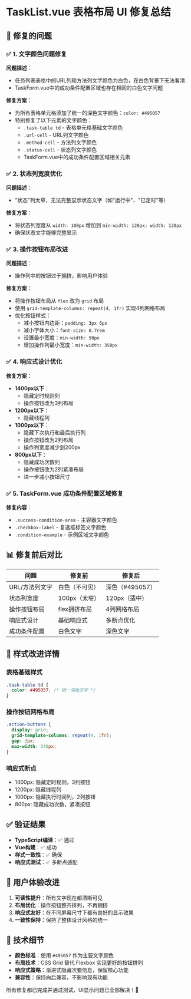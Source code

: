 # TaskList.vue 表格布局 UI 修复总结

## 🎯 修复的问题

### ✅ 1. 文字颜色问题修复

**问题描述**：
- 任务列表表格中的URL列和方法列文字颜色为白色，在白色背景下无法看清
- TaskForm.vue中的成功条件配置区域也存在相同的白色文字问题

**修复方案**：
- 为所有表格单元格添加了统一的深色文字颜色：`color: #495057`
- 特别修复了以下元素的文字颜色：
  - `.task-table td` - 表格单元格基础文字颜色
  - `.url-cell` - URL列文字颜色
  - `.method-cell` - 方法列文字颜色
  - `.status-cell` - 状态列文字颜色
  - TaskForm.vue中的成功条件配置区域相关元素

### ✅ 2. 状态列宽度优化

**问题描述**：
- "状态"列太窄，无法完整显示状态文字（如"运行中"、"已定时"等）

**修复方案**：
- 将状态列宽度从 `width: 100px` 增加到 `min-width: 120px; width: 120px`
- 确保状态文字能够完整显示

### ✅ 3. 操作按钮布局改进

**问题描述**：
- 操作列中的按钮过于拥挤，影响用户体验

**修复方案**：
- 将操作按钮布局从 `flex` 改为 `grid` 布局
- 使用 `grid-template-columns: repeat(4, 1fr)` 实现4列网格布局
- 优化按钮样式：
  - 减小按钮内边距：`padding: 3px 6px`
  - 减小字体大小：`font-size: 0.7rem`
  - 设置最小宽度：`min-width: 50px`
  - 增加操作列最小宽度：`min-width: 350px`

### ✅ 4. 响应式设计优化

**修复方案**：
- **1400px以下**：
  - 隐藏定时规则列
  - 操作按钮改为3列布局
- **1200px以下**：
  - 隐藏线程列
- **1000px以下**：
  - 隐藏下次执行和最后执行列
  - 操作按钮改为2列布局
  - 操作列宽度减少到200px
- **800px以下**：
  - 隐藏成功次数列
  - 操作按钮改为2列紧凑布局
  - 进一步减小按钮尺寸

### ✅ 5. TaskForm.vue 成功条件配置区域修复

**修复内容**：
- `.success-condition-area` - 主容器文字颜色
- `.checkbox-label` - 复选框标签文字颜色
- `.condition-example` - 示例区域文字颜色

## 📊 修复前后对比

| 问题 | 修复前 | 修复后 |
|------|--------|--------|
| URL/方法列文字 | 白色（不可见） | 深色（#495057） |
| 状态列宽度 | 100px（太窄） | 120px（适中） |
| 操作按钮布局 | flex拥挤布局 | 4列网格布局 |
| 响应式设计 | 基础响应式 | 多断点优化 |
| 成功条件配置 | 白色文字 | 深色文字 |

## 🎨 样式改进详情

### 表格基础样式
```css
.task-table td {
  color: #495057; /* 统一深色文字 */
}
```

### 操作按钮网格布局
```css
.action-buttons {
  display: grid;
  grid-template-columns: repeat(4, 1fr);
  gap: 3px;
  max-width: 340px;
}
```

### 响应式断点
- 1400px: 隐藏定时规则，3列按钮
- 1200px: 隐藏线程列
- 1000px: 隐藏执行时间列，2列按钮
- 800px: 隐藏成功次数，紧凑按钮

## ✅ 验证结果

- **TypeScript编译**：✅ 通过
- **Vue构建**：✅ 成功
- **样式一致性**：✅ 确保
- **响应式测试**：✅ 多断点适配

## 🚀 用户体验改进

1. **可读性提升**：所有文字现在都清晰可见
2. **布局优化**：操作按钮整齐排列，不再拥挤
3. **响应式友好**：在不同屏幕尺寸下都有良好的显示效果
4. **一致性保持**：保持了整体设计风格的统一

## 📝 技术细节

- **颜色标准**：使用 `#495057` 作为主要文字颜色
- **布局技术**：CSS Grid 替代 Flexbox 实现更好的按钮排列
- **响应式策略**：渐进式隐藏次要信息，保留核心功能
- **兼容性**：保持向后兼容，不影响现有功能

所有修复都已完成并通过测试，UI显示问题已全部解决！🎉
